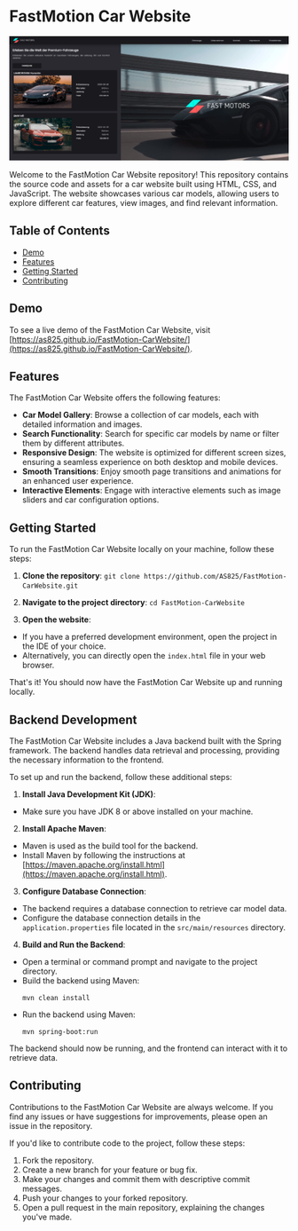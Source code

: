 # FastMotion Car Website

![Website](Website.png)

Welcome to the FastMotion Car Website repository! This repository contains the source code and assets for a car website built using HTML, CSS, and JavaScript. The website showcases various car models, allowing users to explore different car features, view images, and find relevant information.

## Table of Contents

- [Demo](#demo)
- [Features](#features)
- [Getting Started](#getting-started)
- [Contributing](#contributing)

## Demo

To see a live demo of the FastMotion Car Website, visit [https://as825.github.io/FastMotion-CarWebsite/](https://as825.github.io/FastMotion-CarWebsite/).

## Features

The FastMotion Car Website offers the following features:

- **Car Model Gallery**: Browse a collection of car models, each with detailed information and images.
- **Search Functionality**: Search for specific car models by name or filter them by different attributes.
- **Responsive Design**: The website is optimized for different screen sizes, ensuring a seamless experience on both desktop and mobile devices.
- **Smooth Transitions**: Enjoy smooth page transitions and animations for an enhanced user experience.
- **Interactive Elements**: Engage with interactive elements such as image sliders and car configuration options.

## Getting Started

To run the FastMotion Car Website locally on your machine, follow these steps:

1. **Clone the repository**: 
```git clone https://github.com/AS825/FastMotion-CarWebsite.git```
2. **Navigate to the project directory**: ```cd FastMotion-CarWebsite```

3. **Open the website**:

- If you have a preferred development environment, open the project in the IDE of your choice.
- Alternatively, you can directly open the `index.html` file in your web browser.

That's it! You should now have the FastMotion Car Website up and running locally.

## Backend Development

The FastMotion Car Website includes a Java backend built with the Spring framework. The backend handles data retrieval and processing, providing the necessary information to the frontend.

To set up and run the backend, follow these additional steps:

1. **Install Java Development Kit (JDK)**:
- Make sure you have JDK 8 or above installed on your machine.

2. **Install Apache Maven**:
- Maven is used as the build tool for the backend.
- Install Maven by following the instructions at [https://maven.apache.org/install.html](https://maven.apache.org/install.html).

3. **Configure Database Connection**:
- The backend requires a database connection to retrieve car model data.
- Configure the database connection details in the `application.properties` file located in the `src/main/resources` directory.

4. **Build and Run the Backend**:
- Open a terminal or command prompt and navigate to the project directory.
- Build the backend using Maven:
  ```
  mvn clean install
  ```
- Run the backend using Maven:
  ```
  mvn spring-boot:run
  ```

The backend should now be running, and the frontend can interact with it to retrieve data.

## Contributing

Contributions to the FastMotion Car Website are always welcome. If you find any issues or have suggestions for improvements, please open an issue in the repository.

If you'd like to contribute code to the project, follow these steps:

1. Fork the repository.
2. Create a new branch for your feature or bug fix.
3. Make your changes and commit them with descriptive commit messages.
4. Push your changes to your forked repository.
5. Open a pull request in the main repository, explaining the changes you've made.


